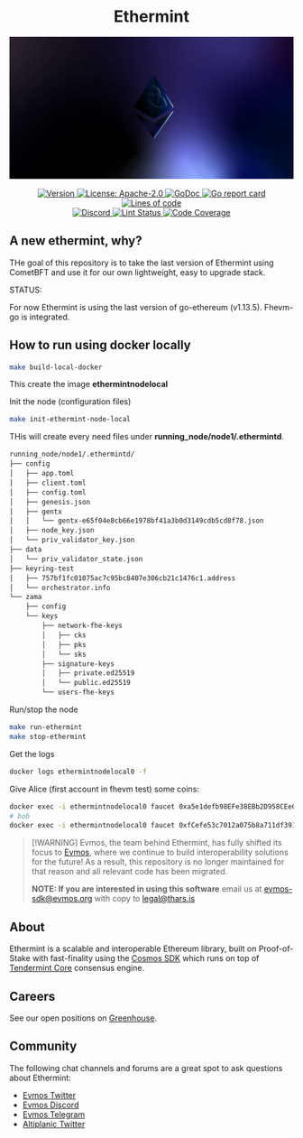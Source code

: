 <!--
parent:
  order: false
-->

<div align="center">
  <h1> Ethermint </h1>
</div>

![banner](docs/ethermint.jpg)

<div align="center">
  <a href="https://github.com/evmos/ethermint/releases/latest">
    <img alt="Version" src="https://img.shields.io/github/tag/tharsis/ethermint.svg" />
  </a>
  <a href="https://github.com/evmos/ethermint/blob/main/LICENSE">
    <img alt="License: Apache-2.0" src="https://img.shields.io/github/license/tharsis/ethermint.svg" />
  </a>
  <a href="https://pkg.go.dev/github.com/evmos/ethermint">
    <img alt="GoDoc" src="https://godoc.org/github.com/evmos/ethermint?status.svg" />
  </a>
  <a href="https://goreportcard.com/report/github.com/evmos/ethermint">
    <img alt="Go report card" src="https://goreportcard.com/badge/github.com/evmos/ethermint"/>
  </a>
  <a href="https://bestpractices.coreinfrastructure.org/projects/5018">
    <img alt="Lines of code" src="https://img.shields.io/tokei/lines/github/tharsis/ethermint">
  </a>
</div>
<div align="center">
  <a href="https://discord.gg/trje9XuAmy">
    <img alt="Discord" src="https://img.shields.io/discord/809048090249134080.svg" />
  </a>
  <a href="https://github.com/evmos/ethermint/actions?query=branch%3Amain+workflow%3ALint">
    <img alt="Lint Status" src="https://github.com/evmos/ethermint/actions/workflows/lint.yml/badge.svg?branch=main" />
  </a>
  <a href="https://codecov.io/gh/tharsis/ethermint">
    <img alt="Code Coverage" src="https://codecov.io/gh/tharsis/ethermint/branch/main/graph/badge.svg" />
  </a>
</div>

## A new ethermint, why?

THe goal of this repository is to take the last version of Ethermint using
CometBFT and use it for our own lightweight, easy to upgrade stack.

STATUS:

For now Ethermint is using the last version of go-ethereum (v1.13.5).
Fhevm-go is integrated. 



## How to run using docker locally

```bash
make build-local-docker
```

This create the image **ethermintnodelocal**

Init the node (configuration files)

```bash
make init-ethermint-node-local
```

THis will create every need files under __running_node/node1/.ethermintd__.
```bash
running_node/node1/.ethermintd/
├── config
│   ├── app.toml
│   ├── client.toml
│   ├── config.toml
│   ├── genesis.json
│   ├── gentx
│   │   └── gentx-e65f04e8cb66e1978bf41a3b0d3149cdb5cd8f78.json
│   ├── node_key.json
│   └── priv_validator_key.json
├── data
│   └── priv_validator_state.json
├── keyring-test
│   ├── 757bf1fc01075ac7c95bc8407e306cb21c1476c1.address
│   └── orchestrator.info
└── zama
    ├── config
    └── keys
        ├── network-fhe-keys
        │   ├── cks
        │   ├── pks
        │   └── sks
        ├── signature-keys
        │   ├── private.ed25519
        │   └── public.ed25519
        └── users-fhe-keys
```

Run/stop the node
```bash
make run-ethermint
make stop-ethermint
```

Get the logs
```bash
docker logs ethermintnodelocal0 -f
```

Give Alice (first account in fhevm test) some coins:
```bash
docker exec -i ethermintnodelocal0 faucet 0xa5e1defb98EFe38EBb2D958CEe052410247F4c80
# bob
docker exec -i ethermintnodelocal0 faucet 0xfCefe53c7012a075b8a711df391100d9c431c468

```



> [!WARNING] Evmos, the team behind Ethermint, has fully shifted its focus to
> [Evmos](https://github.com/evmos/evmos), where we continue to build
> interoperability solutions for the future! As a result, this repository is no
> longer maintained for that reason and all relevant code has been migrated.
>
> **NOTE: If you are interested in using this software** email us at
> [evmos-sdk@evmos.org](mailto:evmos-sdk@evmos.org) with copy to
> [legal@thars.is](mailto:legal@thars.is)

## About

Ethermint is a scalable and interoperable Ethereum library, built on
Proof-of-Stake with fast-finality using the
[Cosmos SDK](https://github.com/cosmos/cosmos-sdk/) which runs on top of
[Tendermint Core](https://github.com/tendermint/tendermint) consensus engine.

## Careers

See our open positions on [Greenhouse](https://evmos.org/careers).

## Community

The following chat channels and forums are a great spot to ask questions about
Ethermint:

- [Evmos Twitter](https://twitter.com/EvmosOrg)
- [Evmos Discord](https://discord.gg/trje9XuAmy)
- [Evmos Telegram](https://t.me/EvmosOrg)
- [Altiplanic Twitter](https://twitter.com/Altiplanic_io)
